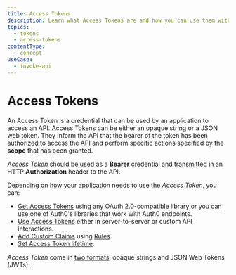 ```yaml
---
title: Access Tokens
description: Learn what Access Tokens are and how you can use them with Auth0.
topics:
  - tokens
  - access-tokens
contentType:
  - concept
useCase:
  - invoke-api
---
```

# Access Tokens

An Access Token is a credential that can be used by an application to access an API. Access Tokens can be either an opaque string or a JSON web token. They inform the API that the bearer of the token has been authorized to access the API and perform specific actions specified by the **scope** that has been granted. 

<dfn data-key="access-token">Access Token</dfn> should be used as a **Bearer** credential and transmitted in an HTTP **Authorization** header to the API. 

Depending on how your application needs to use the <dfn id="access-token">Access Token</dfn>, you can:

* [Get Access Tokens](/tokens/guides/access-token/get-access-tokens) using any OAuth 2.0-compatible library or you can use one of Auth0's libraries that work with Auth0 endpoints.
* [Use Access Tokens](/tokens/guides/access-token/use-access-tokens) either in server-to-server or custom API interactions.
* [Add Custom Claims](/tokens/add-custom-claims) using [Rules](/rules).
* [Set Access Token lifetime](/tokens/guides/access-token/set-access-token-lifetime).

<dfn id="access-token">Access Token</dfn> come in [two formats](/tokens/reference/access-token/access-token-formats): opaque strings and JSON Web Tokens (JWTs).
